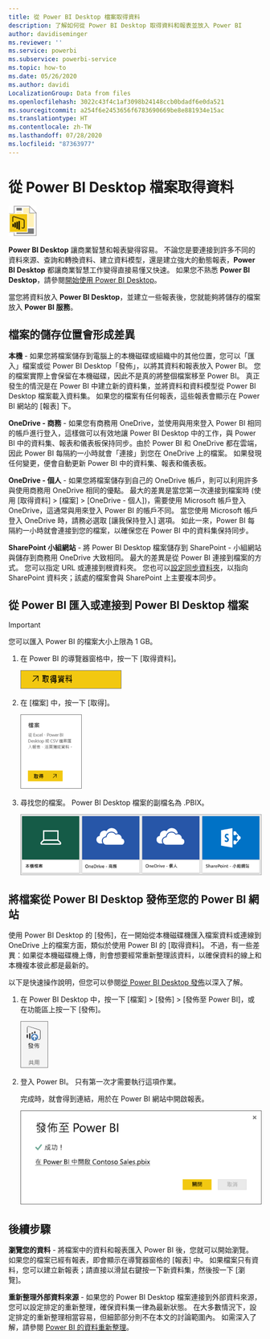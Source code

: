 ```yaml
---
title: 從 Power BI Desktop 檔案取得資料
description: 了解如何從 Power BI Desktop 取得資料和報表並放入 Power BI
author: davidiseminger
ms.reviewer: ''
ms.service: powerbi
ms.subservice: powerbi-service
ms.topic: how-to
ms.date: 05/26/2020
ms.author: davidi
LocalizationGroup: Data from files
ms.openlocfilehash: 3022c43f4c1af3098b24148ccb0bdadf6e0da521
ms.sourcegitcommit: a254f6e2453656f6783690669be8e881934e15ac
ms.translationtype: HT
ms.contentlocale: zh-TW
ms.lasthandoff: 07/28/2020
ms.locfileid: "87363977"
---
```

# <a name="get-data-from-power-bi-desktop-files"></a>從 Power BI Desktop 檔案取得資料
![Power BI Desktop 檔案圖示](media/service-desktop-files/pbid_file_icon.png)

**Power BI Desktop** 讓商業智慧和報表變得容易。 不論您是要連接到許多不同的資料來源、查詢和轉換資料、建立資料模型，還是建立強大的動態報表，**Power BI Desktop** 都讓商業智慧工作變得直接易懂又快速。 如果您不熟悉 **Power BI Desktop**，請參閱[開始使用 Power BI Desktop](../fundamentals/desktop-getting-started.md)。

當您將資料放入 **Power BI Desktop**，並建立一些報表後，您就能夠將儲存的檔案放入 **Power BI 服務**。

## <a name="where-your-file-is-saved-makes-a-difference"></a>檔案的儲存位置會形成差異
**本機** - 如果您將檔案儲存到電腦上的本機磁碟或組織中的其他位置，您可以「匯入」檔案或從 Power BI Desktop「發佈」，以將其資料和報表放入 Power BI。 您的檔案實際上會保留在本機磁碟，因此不是真的將整個檔案移至 Power BI。 真正發生的情況是在 Power BI 中建立新的資料集，並將資料和資料模型從 Power BI Desktop 檔案載入資料集。 如果您的檔案有任何報表，這些報表會顯示在 Power BI 網站的 [報表] 下。

**OneDrive - 商務** - 如果您有商務用 OneDrive，並使用與用來登入 Power BI 相同的帳戶進行登入，這樣做可以有效地讓 Power BI Desktop 中的工作，與 Power BI 中的資料集、報表和儀表板保持同步。由於 Power BI 和 OneDrive 都在雲端，因此 Power BI 每隔約一小時就會「連接」到您在 OneDrive 上的檔案。 如果發現任何變更，便會自動更新 Power BI 中的資料集、報表和儀表板。

**OneDrive - 個人** - 如果您將檔案儲存到自己的 OneDrive 帳戶，則可以利用許多與使用商務用 OneDrive 相同的優點。 最大的差異是當您第一次連接到檔案時 (使用 [取得資料] > [檔案] > [OneDrive - 個人])，需要使用 Microsoft 帳戶登入 OneDrive，這通常與用來登入 Power BI 的帳戶不同。 當您使用 Microsoft 帳戶登入 OneDrive 時，請務必選取 [讓我保持登入] 選項。 如此一來，Power BI 每隔約一小時就會連接到您的檔案，以確保您在 Power BI 中的資料集保持同步。

**SharePoint 小組網站** - 將 Power BI Desktop 檔案儲存到 SharePoint - 小組網站與儲存到商務用 OneDrive 大致相同。 最大的差異是從 Power BI 連接到檔案的方式。 您可以指定 URL 或連接到根資料夾。 您也可以<a href="https://support.microsoft.com/office/sync-sharepoint-and-teams-files-with-the-onedrive-sync-app-6de9ede8-5b6e-4503-80b2-6190f3354a88">設定同步資料夾</a>，以指向 SharePoint 資料夾；該處的檔案會與 SharePoint 上主要複本同步。

## <a name="import-or-connect-to-a-power-bi-desktop-file-from-power-bi"></a>從 Power BI 匯入或連接到 Power BI Desktop 檔案
>[!IMPORTANT]
>您可以匯入 Power BI 的檔案大小上限為 1 GB。

1. 在 Power BI 的導覽器窗格中，按一下 [取得資料]。
   
   ![[取得資料] 的螢幕擷取畫面，其中顯示該按鈕在功能窗格中。](media/service-desktop-files/pbid_get_data_button.png)
2. 在 [檔案] 中，按一下 [取得]。
   
   ![[檔案] 對話方塊的螢幕擷取畫面，其中顯示 [取得] 按鈕。](media/service-desktop-files/pbid_files_get.png)
3. 尋找您的檔案。 Power BI Desktop 檔案的副檔名為 .PBIX。
   
   ![四個磚的螢幕擷取畫面，該磚用來尋找檔案，其中顯示本機檔案、OneDrive 商務、OneDrive 個人及 SharePoint 磚。](media/service-desktop-files/pbid_find_your_file.png)

## <a name="publish-a-file-from-power-bi-desktop-to-your-power-bi-site"></a>將檔案從 Power BI Desktop 發佈至您的 Power BI 網站
使用 Power BI Desktop 的 [發佈]，在一開始從本機磁碟機匯入檔案資料或連線到 OneDrive 上的檔案方面，類似於使用 Power BI 的 [取得資料]。 不過，有一些差異：如果從本機磁碟機上傳，則會想要經常重新整理該資料，以確保資料的線上和本機複本彼此都是最新的。 

以下是快速操作說明，但您可以參閱[從 Power BI Desktop 發佈](../create-reports/desktop-upload-desktop-files.md)以深入了解。

1. 在 Power BI Desktop 中，按一下 [檔案] > [發佈] > [發佈至 Power BI]，或在功能區上按一下 [發佈]。
   
   ![功能區上 [發佈] 的螢幕擷取畫面，其中顯示如何從 Power BI Desktop 發佈。](media/service-desktop-files/pbid_publish.png)
2. 登入 Power BI。 只有第一次才需要執行這項作業。
   
   完成時，就會得到連結，用於在 Power BI 網站中開啟報表。
   
   ![登入確認對話方塊的螢幕擷取畫面，其中顯示已成功登入並呈現用來開啟報表的連結。](media/service-desktop-files/pbid_publishing.png)

## <a name="next-steps"></a>後續步驟
**瀏覽您的資料** - 將檔案中的資料和報表匯入 Power BI 後，您就可以開始瀏覽。 如果您的檔案已經有報表，即會顯示在導覽器窗格的 [報表] 中。 如果檔案只有資料，您可以建立新報表；請直接以滑鼠右鍵按一下新資料集，然後按一下 [瀏覽]。

**重新整理外部資料來源** - 如果您的 Power BI Desktop 檔案連接到外部資料來源，您可以設定排定的重新整理，確保資料集一律為最新狀態。 在大多數情況下，設定排定的重新整理相當容易，但細節部分則不在本文的討論範圍內。 如需深入了解，請參閱 [Power BI 的資料重新整理](refresh-data.md)。
